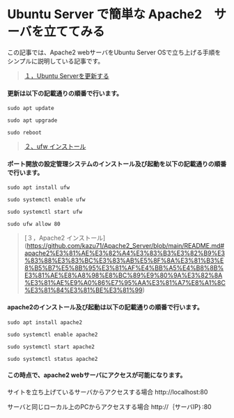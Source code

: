 # Ubuntu Server で簡単な Apache2　サーバを立ててみる
この記事では、Apache2 webサーバをUbuntu Server OSで立ち上げる手順をシンプルに説明している記事です。

> [１，Ubuntu Serverを更新する](https://github.com/kazu71/Ubuntu_System_Administration/blob/4b5e9cec90f7cb2ace2f518c08a5ca8412f95cf3/update_system/README.md)
#### 更新は以下の記載通りの順番で行います。

```
sudo apt update
```
```
sudo apt upgrade
```
``` 
sudo reboot
```
> [２、ufw インストール](https://github.com/kazu71/Ubuntu_System_Administration/tree/4b5e9cec90f7cb2ace2f518c08a5ca8412f95cf3/UFW_System)
#### ポート開放の設定管理システムのインストール及び起動を以下の記載通りの順番で行います。

```
sudo apt install ufw
```
```
sudo systemctl enable ufw
```
```
sudo systemctl start ufw
```
```
sudo ufw allow 80
```

> [３，Apache2 インストール[]()](https://github.com/kazu71/Apache2_Server/blob/main/README.md#apache2%E3%81%AE%E3%82%A4%E3%83%B3%E3%82%B9%E3%83%88%E3%83%BC%E3%83%AB%E5%8F%8A%E3%81%B3%E8%B5%B7%E5%8B%95%E3%81%AF%E4%BB%A5%E4%B8%8B%E3%81%AE%E8%A8%98%E8%BC%89%E9%80%9A%E3%82%8A%E3%81%AE%E9%A0%86%E7%95%AA%E3%81%A7%E8%A1%8C%E3%81%84%E3%81%BE%E3%81%99)
#### apache2のインストール及び起動は以下の記載通りの順番で行います。
```
sudo apt install apache2
```
```
sudo systemctl enable apache2 
```
```
sudo systemctl start apache2
```
```
sudo systemctl status apache2
```
#### この時点で、apache2 webサーバにアクセスが可能になります。
サイトを立ち上げているサーバからアクセスする場合
http://localhost:80

サーバと同じローカル上のPCからアクセスする場合
http://｛サーバIP｝:80
